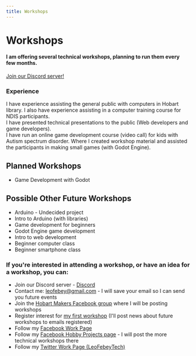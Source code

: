 ```yaml
---
title: Workshops
---
```


# Workshops

#### I am offering several technical workshops, planning to run them every few months.

[Join our Discord server!](https://discord.gg/GQGh9UU)

### Experience
I have experience assisting the general public with computers in Hobart library. 
I also have experience assisting in a computer training course for NDIS participants.  
I have presented technical presentations to the public (Web developers and game developers).  
I have run an online game development course (video call) for kids with Autism spectrum disorder. Where I created workshop material and assisted the participants in making small games (with Godot Engine).

## Planned Workshops
* Game Development with Godot

## Possible Other Future Workshops 
* Arduino - Undecided project
* Intro to Arduino (with libraries)
* Game development for beginners
* Godot Engine game development
* Intro to web development
* Beginner computer class
* Beginner smartphone class

### If you're interested in attending a workshop, or have an idea for a workshop, you can:
* Join our Discord server - [Discord](https://discord.gg/GQGh9UU)
* Contact me: leofebey@gmail.com - I will save your email so I can send you future events
* Join the [Hobart Makers Facebook group](https://www.facebook.com/groups/hobartmakers/) where I will be posting workshops
* Register interest for [my first workshop](./robot-workshop-circuitpython-beta) (I'll post news about future workshops to emails registered)
* Follow my [Facebook Work Page](https://www.facebook.com/leofebeytech)
* Follow my [Facebook Hobby Projects page](https://www.facebook.com/leofebeyhobbyprojects) - I will post the more technical workshops there
* Follow my [Twitter Work Page (LeoFebeyTech)](https://twitter.com/leofebeytech)

